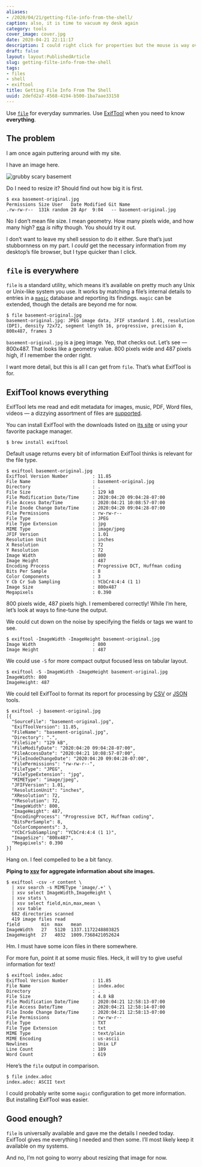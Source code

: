```yaml
---
aliases:
- /2020/04/21/getting-file-info-from-the-shell/
caption: also, it is time to vacuum my desk again
category: tools
cover_image: cover.jpg
date: 2020-04-21 22:11:17
description: I could right click for properties but the mouse is way over there
draft: false
layout: layout:PublishedArticle
slug: getting-filte-info-from-the-shell
tags:
- files
- shell
- exiftool
title: Getting File Info From The Shell
uuid: 2defd2a7-4568-4194-b500-1ba7aae33158
---
```


Use [`file`](https://en.wikipedia.org/wiki/File_(command)) for everyday
summaries. Use [ExifTool](https://exiftool.org/) when you need to know
**everything**.

The problem
-----------

I am once again puttering around with my site.

I have an image here.

![grubby scary basement](basement-original.jpg
  "I occupied this basement [a few years ago](/post/2017/03/geekish-update/)")

Do I need to resize it? Should find out how big it is first.

    $ exa basement-original.jpg
    Permissions Size User   Date Modified Git Name
    .rw-rw-r--  131k random 20 Apr  9:04   -- basement-original.jpg

No I don’t mean file size. I mean geometry. How many pixels wide, and
how many high? [exa](https://the.exa.website/) *is* nifty though. You
should try it out.

I don’t want to leave my shell session to do it either. Sure that’s just
stubbornness on my part. I *could* get the necessary information from my
desktop’s file browser, but I type quicker than I click.

## `file` is everywhere

`file` is a standard utility, which means it’s available on pretty much
any Unix or Unix-like system you use. It works by matching a file’s
internal details to entries in a
[`magic`](https://linux.die.net/man/5/magic) database and reporting its
findings. `magic` can be extended, though the details are beyond me for
now.

    $ file basement-original.jpg
    basement-original.jpg: JPEG image data, JFIF standard 1.01, resolution (DPI), density 72x72, segment length 16, progressive, precision 8, 800x487, frames 3

`basement-original.jpg` is a jpeg image. Yep, that checks out. Let’s
see — 800x487. That looks like a geometry value. 800 pixels wide and 487
pixels high, if I remember the order right.

I want more detail, but this is all I can get from `file`. That’s what
ExifTool is for.

## ExifTool knows everything

ExifTool lets me read and edit metadata for images, music, PDF, Word
files, videos — a dizzying assortment of files are
[supported](https://exiftool.org/#supported).

You can install ExifTool with the downloads listed on [its
site](https://exiftool.org/) or using your favorite package manager.

    $ brew install exiftool

Default usage returns every bit of information ExifTool thinks is
relevant for the file type.

    $ exiftool basement-original.jpg
    ExifTool Version Number         : 11.85
    File Name                       : basement-original.jpg
    Directory                       : .
    File Size                       : 129 kB
    File Modification Date/Time     : 2020:04:20 09:04:28-07:00
    File Access Date/Time           : 2020:04:21 10:08:57-07:00
    File Inode Change Date/Time     : 2020:04:20 09:04:28-07:00
    File Permissions                : rw-rw-r--
    File Type                       : JPEG
    File Type Extension             : jpg
    MIME Type                       : image/jpeg
    JFIF Version                    : 1.01
    Resolution Unit                 : inches
    X Resolution                    : 72
    Y Resolution                    : 72
    Image Width                     : 800
    Image Height                    : 487
    Encoding Process                : Progressive DCT, Huffman coding
    Bits Per Sample                 : 8
    Color Components                : 3
    Y Cb Cr Sub Sampling            : YCbCr4:4:4 (1 1)
    Image Size                      : 800x487
    Megapixels                      : 0.390

800 pixels wide, 487 pixels high. I remembered correctly! While I’m
here, let’s look at ways to fine-tune the output.

We could cut down on the noise by specifying the fields or tags we want
to see.

    $ exiftool -ImageWidth -ImageHeight basement-original.jpg
    Image Width                     : 800
    Image Height                    : 487

We could use `-S` for more compact output focused less on tabular
layout.

    $ exiftool -S -ImageWidth -ImageHeight basement-original.jpg
    ImageWidth: 800
    ImageHeight: 487

We could tell ExifTool to format its report for processing by
[CSV](https://github.com/secretGeek/awesomecsv) or
[JSON](https://github.com/burningtree/awesome-json) tools.

    $ exiftool -j basement-original.jpg
    [{
      "SourceFile": "basement-original.jpg",
      "ExifToolVersion": 11.85,
      "FileName": "basement-original.jpg",
      "Directory": ".",
      "FileSize": "129 kB",
      "FileModifyDate": "2020:04:20 09:04:28-07:00",
      "FileAccessDate": "2020:04:21 10:08:57-07:00",
      "FileInodeChangeDate": "2020:04:20 09:04:28-07:00",
      "FilePermissions": "rw-rw-r--",
      "FileType": "JPEG",
      "FileTypeExtension": "jpg",
      "MIMEType": "image/jpeg",
      "JFIFVersion": 1.01,
      "ResolutionUnit": "inches",
      "XResolution": 72,
      "YResolution": 72,
      "ImageWidth": 800,
      "ImageHeight": 487,
      "EncodingProcess": "Progressive DCT, Huffman coding",
      "BitsPerSample": 8,
      "ColorComponents": 3,
      "YCbCrSubSampling": "YCbCr4:4:4 (1 1)",
      "ImageSize": "800x487",
      "Megapixels": 0.390
    }]

Hang on. I feel compelled to be a bit fancy.

**Piping to [xsv](https://github.com/BurntSushi/xsv) for aggregate information about site images.**

    $ exiftool -csv -r content \
      | xsv search -s MIMEType 'image/.+' \
      | xsv select ImageWidth,ImageHeight \
      | xsv stats \
      | xsv select field,min,max,mean \
      | xsv table
      682 directories scanned
      419 image files read
    field        min  max   mean
    ImageWidth   27   5120  1337.1172248803825
    ImageHeight  27   4032  1009.7368421052624

Hm. I must have some icon files in there somewhere.

For more fun, point it at some music files. Heck, it will try to give
useful information for text!

    $ exiftool index.adoc
    ExifTool Version Number         : 11.85
    File Name                       : index.adoc
    Directory                       : .
    File Size                       : 4.8 kB
    File Modification Date/Time     : 2020:04:21 12:58:13-07:00
    File Access Date/Time           : 2020:04:21 12:58:14-07:00
    File Inode Change Date/Time     : 2020:04:21 12:58:13-07:00
    File Permissions                : rw-rw-r--
    File Type                       : TXT
    File Type Extension             : txt
    MIME Type                       : text/plain
    MIME Encoding                   : us-ascii
    Newlines                        : Unix LF
    Line Count                      : 189
    Word Count                      : 619

Here’s the `file` output in comparison.

    $ file index.adoc
    index.adoc: ASCII text

I could probably write some `magic` configuration to get more
information. But installing ExifTool was easier.

## Good enough?

`file` is universally available and gave me the details I needed today.
ExifTool gives me everything I needed and then some. I’ll most likely
keep it available on my systems.

And no, I’m not going to worry about resizing that image for now.